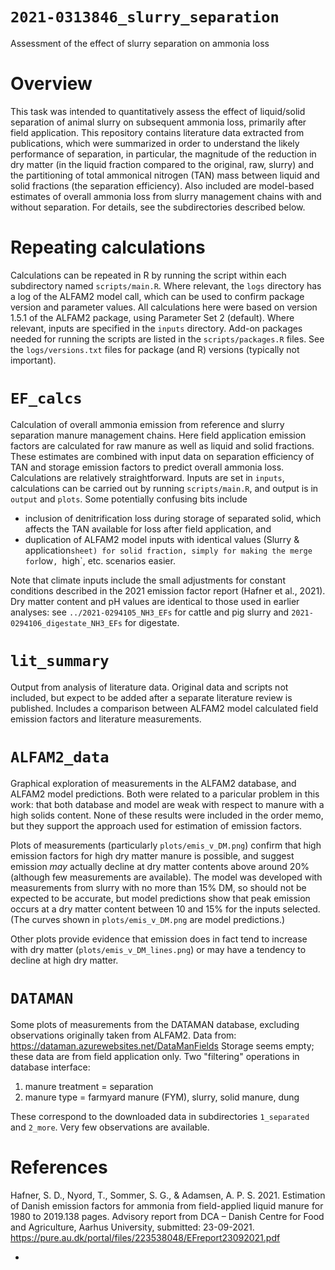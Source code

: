 # `2021-0313846_slurry_separation`
Assessment of the effect of slurry separation on ammonia loss

# Overview
This task was intended to quantitatively assess the effect of liquid/solid separation of animal slurry on subsequent ammonia loss, primarily after field application.
This repository contains literature data extracted from publications, which were summarized in order to understand the likely performance of separation, in particular, the magnitude of the reduction in dry matter (in the liquid fraction compared to the original, raw, slurry) and the partitioning of total ammonical nitrogen (TAN) mass between liquid and solid fractions (the separation efficiency).
Also included are model-based estimates of overall ammonia loss from slurry management chains with and without separation.
For details, see the subdirectories described below.

# Repeating calculations
Calculations can be repeated in R by running the script within each subdirectory named `scripts/main.R`.
Where relevant, the `logs` directory has a log of the ALFAM2 model call, which can be used to confirm package version and parameter values.
All calculations here were based on version 1.5.1 of the ALFAM2 package, using Parameter Set 2 (default).
Where relevant, inputs are specified in the `inputs` directory.
Add-on packages needed for running the scripts are listed in the `scripts/packages.R` files.
See the `logs/versions.txt` files for package (and R) versions (typically not important).

# `EF_calcs`
Calculation of overall ammonia emission from reference and slurry separation manure management chains.
Here field application emission factors are calculated for raw manure as well as liquid and solid fractions.
These estimates are combined with input data on separation efficiency of TAN and storage emission factors to predict overall ammonia loss.
Calculations are relatively straightforward.
Inputs are set in `inputs`, calculations can be carried out by running `scripts/main.R`, and output is in `output` and `plots`.
Some potentially confusing bits include 
* inclusion of denitrification loss during storage of separated solid, which affects the TAN available for loss after field application, and
* duplication of ALFAM2 model inputs with identical values (Slurry & application` sheet) for solid fraction, simply for making the merge for `low`, `high`, etc. scenarios easier.

Note that climate inputs include the small adjustments for constant conditions described in the 2021 emission factor report (Hafner et al., 2021).
Dry matter content and pH values are identical to those used in earlier analyses: see `../2021-0294105_NH3_EFs` for cattle and pig slurry and `2021-0294106_digestate_NH3_EFs` for digestate.

# `lit_summary` 
Output from analysis of literature data. 
Original data and scripts not included, but expect to be added after a separate literature review is published.
Includes a comparison between ALFAM2 model calculated field emission factors and literature measurements.

# `ALFAM2_data`
Graphical exploration of measurements in the ALFAM2 database, and ALFAM2 model predictions.
Both were related to a paricular problem in this work: that both database and model are weak with respect to manure with a high solids content.
None of these results were included in the order memo, but they support the approach used for estimation of emission factors.

Plots of measurements (particularly `plots/emis_v_DM.png`) confirm that high emission factors for high dry matter manure is possible, and suggest emission *may* actually decline at dry matter contents above around 20% (although few measurements are available).
The model was developed with measurements from slurry with no more than 15% DM, so should not be expected to be accurate, but model predictions show that peak emission occurs at a dry matter content between 10 and 15% for the inputs selected.  
(The curves shown in `plots/emis_v_DM.png` are model predictions.)

Other plots provide evidence that emission does in fact tend to increase with dry matter (`plots/emis_v_DM_lines.png`) or may have a tendency to decline at high dry matter.

# `DATAMAN`
Some plots of measurements from the DATAMAN database, excluding observations originally taken from ALFAM2.
Data from: <https://dataman.azurewebsites.net/DataManFields>
Storage seems empty; these data are from field application only.
Two "filtering" operations in database interface: 
1. manure treatment = separation
2. manure type = farmyard manure (FYM), slurry, solid manure, dung

These correspond to the downloaded data in subdirectories `1_separated` and `2_more`.
Very few observations are available.

# References
Hafner, S. D., Nyord, T., Sommer, S. G., & Adamsen, A. P. S. 2021. Estimation of Danish emission factors for ammonia from field-applied liquid manure for 1980 to 2019.138 pages. Advisory report from DCA – Danish Centre for Food and Agriculture, Aarhus University, submitted: 23-09-2021. <https://pure.au.dk/portal/files/223538048/EFreport23092021.pdf>


* 
